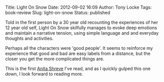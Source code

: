 Title: Light On Snow
Date: 2012-09-02 16:09
Author: Tony Locke
Tags: book-review
Slug: light-on-snow
Status: published

Told in the first person by a 30 year old recounting the experiences of her 12 year old self, Light On Snow skilfully manages to evoke deep emotions and maintain a narrative tension, using simple language and and everyday thoughts and activities.  
  
Perhaps all the characters were 'good people'. It seems to reinforce my experience that good and bad are easy labels from a distance, but the closer you get the more complicated things are.  
  
This is the first [Anita Shreve](http://en.wikipedia.org/wiki/Anita_Shreve) I've read, and as I quickly gulped this one down, I look forward to reading more.
